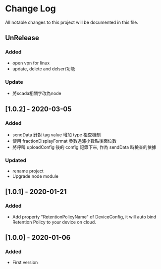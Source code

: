 # Change Log
All notable changes to this project will be documented in this file.
## UnRelease
### Added
- open vpn for linux
- update, delete and delsert功能
### Update
- 將scada相關字改為node
## [1.0.2] - 2020-03-05
### Added
- sendData 針對 tag value 增加 type 檢查機制
- 使用 fractionDisplayFormat 參數過濾小數點後面位數
- 將呼叫 uploadConfig 後的 config 記錄下來, 作為 sendData 時檢查的依據
### Updated
- rename project
- Upgrade node module

## [1.0.1] - 2020-01-21
### Added
- Add property "RetentionPolicyName" of DeviceConfig, it will auto bind Retention Policy to your device on cloud.

## [1.0.0] - 2020-01-06
### Added
- First version
